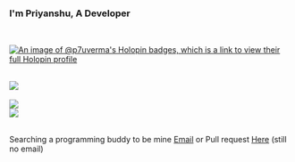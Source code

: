 ### I'm Priyanshu, A Developer 

<br/>

[![An image of @p7uverma's Holopin badges, which is a link to view their full Holopin profile](https://holopin.me/p7uverma)](https://holopin.io/@p7uverma)

<br/>


<div align="start"><img src="https://github-readme-stats.vercel.app/api?username=p7uverma&show_icons=true&theme=dark&count_private=true&hide_border=true" align="center" /></div>  

<br/>

  <img src="https://quotes-github-readme.vercel.app/api?type=horizontal&theme=tokyonight" align="center" />
<br/>

<div align="start">
<img src="https://komarev.com/ghpvc/?username=p7uverma&&style=flat-rounded" align="center" />
</div>  
<br/>  

Searching a programming buddy to be mine <a href="mailto:hello@p7u.tech" target="_blank">Email</a>  or Pull request <a href="https://github.com/p7uverma/ps.git" target="_blank">Here</a> (still no email)


